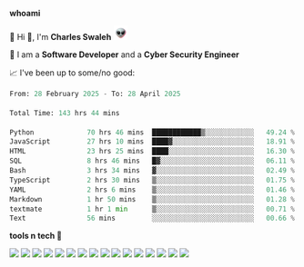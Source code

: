 **whoami**

🤪 Hi 👋, I'm **Charles Swaleh** <img src="alien.gif" height="25px">

🤖 I am a **Software Developer** and a **Cyber Security Engineer**

📈 I've been up to some/no good:

<!--START_SECTION:waka-->

```python
From: 28 February 2025 - To: 28 April 2025

Total Time: 143 hrs 44 mins

Python             70 hrs 46 mins  ████████████▒░░░░░░░░░░░░   49.24 %
JavaScript         27 hrs 10 mins  ████▓░░░░░░░░░░░░░░░░░░░░   18.91 %
HTML               23 hrs 25 mins  ████░░░░░░░░░░░░░░░░░░░░░   16.30 %
SQL                8 hrs 46 mins   █▓░░░░░░░░░░░░░░░░░░░░░░░   06.11 %
Bash               3 hrs 34 mins   ▓░░░░░░░░░░░░░░░░░░░░░░░░   02.49 %
TypeScript         2 hrs 30 mins   ▒░░░░░░░░░░░░░░░░░░░░░░░░   01.75 %
YAML               2 hrs 6 mins    ▒░░░░░░░░░░░░░░░░░░░░░░░░   01.46 %
Markdown           1 hr 50 mins    ▒░░░░░░░░░░░░░░░░░░░░░░░░   01.28 %
textmate           1 hr 1 min      ▒░░░░░░░░░░░░░░░░░░░░░░░░   00.71 %
Text               56 mins         ░░░░░░░░░░░░░░░░░░░░░░░░░   00.66 %
```

<!--END_SECTION:waka-->


**tools n tech 🔭**

![](https://img.shields.io/badge/OS-Linux-informational?style=flat&logo=linux&logoColor=white&color=800020)
![](https://img.shields.io/badge/Code-JavaScript-informational?style=flat&logo=javascript&logoColor=white&color=800020)
![](https://img.shields.io/badge/Code-Python-informational?style=flat&logo=python&logoColor=white&color=800020)
![](https://img.shields.io/badge/Code-C-informational?style=flat&logo=c&logoColor=white&color=800020)
![](https://img.shields.io/badge/Code-Ruby-informational?style=flat&logo=ruby&logoColor=white&color=800020)
![](https://img.shields.io/badge/Code-Go-informational?style=flat&logo=go&logoColor=white&color=800020)
![](https://img.shields.io/badge/Framework-React-informational?style=flat&logo=react&logoColor=white&color=800020)
![](https://img.shields.io/badge/Framework-Django-informational?style=flat&logo=django&logoColor=white&color=800020)
![](https://img.shields.io/badge/Framework-Flask-informational?style=flat&logo=flask&logoColor=white&color=800020)
![](https://img.shields.io/badge/Framework-Rails-informational?style=flat&logo=Ruby&logoColor=white&color=800020)
![](https://img.shields.io/badge/Shell-Bash-informational?style=flat&logo=gnu-bash&logoColor=white&color=800020)
![](https://img.shields.io/badge/DB-PostgreSQL-informational?style=flat&logo=postgresql&logoColor=white&color=800020)
![](https://img.shields.io/badge/DB-MySQL-informational?style=flat&logo=mysql&logoColor=white&color=800020)
![](https://img.shields.io/badge/CI/CD-Docker-informational?style=flat&logo=docker&logoColor=white&color=800020)
![](https://img.shields.io/badge/CI/CD-Kubernetes-informational?style=flat&logo=kubernetes&logoColor=white&color=800020)
![](https://img.shields.io/badge/CI/CD-Jenkins-informational?style=flat&logo=jenkins&logoColor=white&color=800020)

<!-- **stats 🔭**

[![Charles's GitHub stats](https://github-readme-stats.vercel.app/api?username=mashm3ll0w&count_private=true&show_icons=true&theme=maroongold&include_all_commits=true)](https://github.com/anuraghazra/github-readme-stats)             [![Top Langs](https://github-readme-stats.vercel.app/api/top-langs/?username=mashm3ll0w&layout=compact&theme=maroongold&langs_count=6)](https://github.com/anuraghazra/github-readme-stats) -->
